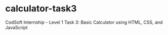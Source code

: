 # calculator-task3
CodSoft Internship - Level 1 Task 3: Basic Calculator using HTML, CSS, and JavaScript
